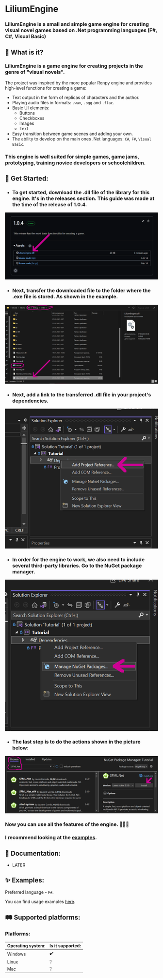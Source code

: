 # LiliumEngine

### LiliumEngine is a small and simple game engine for creating visual novel games based on .Net programming languages (F#, C#, Visual Basic)

## 🧐 What is it?

### LiliumEngine is a game engine for creating projects in the genre of "visual novels".
The project was inspired by the more popular Renpy engine and provides high-level functions for creating a game:
- Text output in the form of replicas of characters and the author.
- Playing audio files in formats: `.wav`, `.ogg` and `.flac`.
- Basic UI elements:
  - Buttons
  - Checkboxes
  - Images
  - Text
- Easy transition between game scenes and adding your own.
- The ability to develop on the main ones .Net languages: `C#`, `F#`, `Visual Basic`.

### This engine is well suited for simple games, game jams, prototyping, training novice developers or schoolchildren.

## 🏁 Get Started:

- ### To get started, download the .dll file of the library for this engine. It's in the releases section. This guide was made at the time of the release of 1.0.4.
![](https://github.com/Vertiigor/LiliumEngine/blob/master/InstallSteps/1.png)

- ### Next, transfer the downloaded file to the folder where the .exe file is stored. As shown in the example.
![](https://github.com/Vertiigor/LiliumEngine/blob/master/InstallSteps/2.png)

- ### Next, add a link to the transferred .dll file in your project's dependencies.
![](https://github.com/Vertiigor/LiliumEngine/blob/master/InstallSteps/3.png)

- ### In order for the engine to work, we also need to include several third-party libraries. Go to the NuGet package manager.
![](https://github.com/Vertiigor/LiliumEngine/blob/master/InstallSteps/4.png)

- ### The last step is to do the actions shown in the picture below:
![](https://github.com/Vertiigor/LiliumEngine/blob/master/InstallSteps/5.png)

### Now you can use all the features of the engine. 🥳🥳🥳
### I recommend looking at the [examples](https://github.com/Vertiigor/LiliumEngineExamples).

##  📄 Documentation:

- LATER

## ✨ Examples:

Preferred language - `F#`.

You can find usage examples [here](https://github.com/Vertiigor/LiliumEngineExamples).

## 🛤 Supported platforms:

### Platforms:

| Operating system: | Is it supported: |
|-------------------|------------------|
|Windows            | ✔️              |
|Linux              |❔                |
|Mac                |❔                |
